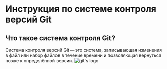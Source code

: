 # Инструкция по системе контроля версий Git

## Что такое система контроля Git?
Система контроля версий Git — это система, записывающая изменения в файл или набор файлов в течение времени и позволяющая вернуться позже к определённой версии.
![git`s logo](whatisitgit.jpg)